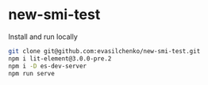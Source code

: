 # new-smi-test

Install and run locally

```bash
git clone git@github.com:evasilchenko/new-smi-test.git
npm i lit-element@3.0.0-pre.2
npm i -D es-dev-server
npm run serve
```
